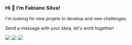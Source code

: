 ### Hi 👋 I’m Fabiano Silva!

I'm looking for new projets to develop and new challenges. 

Send a message with your ideia, let's work together!


[<img src="https://img.shields.io/badge/Outlook-%230077B5.svg?&style=for-the-badge&logo=Mail.Ru&logoColor=white" />](mailto:fabianosilva.it@outlook.com)
[<img src = "https://img.shields.io/badge/instagram-%23E4405F.svg?&style=for-the-badge&logo=instagram&logoColor=white">](https://www.instagram.com/fabianoacsx/) 
[<img src="https://img.shields.io/badge/linkedin-%230077B5.svg?&style=for-the-badge&logo=linkedin&logoColor=white" />](https://www.linkedin.com/in/fabianoacsx/) 

